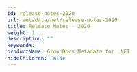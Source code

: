 ```yaml
---
id: release-notes-2020
url: metadata/net/release-notes-2020
title: Release Notes - 2020
weight: 1
description: ""
keywords: 
productName: GroupDocs.Metadata for .NET
hideChildren: False
---
```

